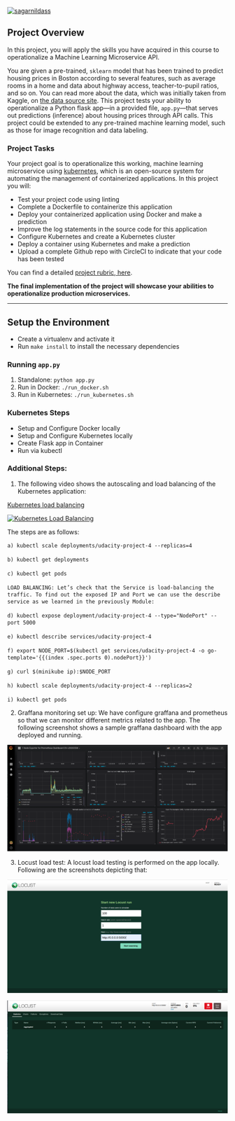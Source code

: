 [![sagarnildass](https://circleci.com/gh/sagarnildass/udacity-cloud-devops-project-4-kubernetes.svg?style=svg)](https://app.circleci.com/pipelines/github/sagarnildass/udacity-cloud-devops-project-4-kubernetes/9/workflows/54c52572-7846-4c2d-afa6-b7fe114c81ab)

## Project Overview

In this project, you will apply the skills you have acquired in this course to operationalize a Machine Learning Microservice API. 

You are given a pre-trained, `sklearn` model that has been trained to predict housing prices in Boston according to several features, such as average rooms in a home and data about highway access, teacher-to-pupil ratios, and so on. You can read more about the data, which was initially taken from Kaggle, on [the data source site](https://www.kaggle.com/c/boston-housing). This project tests your ability to operationalize a Python flask app—in a provided file, `app.py`—that serves out predictions (inference) about housing prices through API calls. This project could be extended to any pre-trained machine learning model, such as those for image recognition and data labeling.

### Project Tasks

Your project goal is to operationalize this working, machine learning microservice using [kubernetes](https://kubernetes.io/), which is an open-source system for automating the management of containerized applications. In this project you will:
* Test your project code using linting
* Complete a Dockerfile to containerize this application
* Deploy your containerized application using Docker and make a prediction
* Improve the log statements in the source code for this application
* Configure Kubernetes and create a Kubernetes cluster
* Deploy a container using Kubernetes and make a prediction
* Upload a complete Github repo with CircleCI to indicate that your code has been tested

You can find a detailed [project rubric, here](https://review.udacity.com/#!/rubrics/2576/view).

**The final implementation of the project will showcase your abilities to operationalize production microservices.**

---

## Setup the Environment

* Create a virtualenv and activate it
* Run `make install` to install the necessary dependencies

### Running `app.py`

1. Standalone:  `python app.py`
2. Run in Docker:  `./run_docker.sh`
3. Run in Kubernetes:  `./run_kubernetes.sh`

### Kubernetes Steps

* Setup and Configure Docker locally
* Setup and Configure Kubernetes locally
* Create Flask app in Container
* Run via kubectl

### Additional Steps:

1. The following video shows the autoscaling and load balancing of the Kubernetes application:

[Kubernetes load balancing](https://www.youtube.com/watch?v=J2-Wgi6N4Y4&feature=youtu.be)

[![Kubernetes Load Balancing](https://img.youtube.com/vi/J2-Wgi6N4Y4/maxresdefault.jpg)](https://www.youtube.com/watch?v=J2-Wgi6N4Y4&feature=youtu.be)


The steps are as follows:

	a) kubectl scale deployments/udacity-project-4 --replicas=4
	
	b) kubectl get deployments
	
	c) kubectl get pods
	
	LOAD BALANCING: Let’s check that the Service is load-balancing the traffic. To find out the exposed IP and Port we can use the describe service as we learned in the previously Module:
	
	d) kubectl expose deployment/udacity-project-4 --type="NodePort" --port 5000
	
	e) kubectl describe services/udacity-project-4
	
	f) export NODE_PORT=$(kubectl get services/udacity-project-4 -o go-template='{{(index .spec.ports 0).nodePort}}')

	g) curl $(minikube ip):$NODE_PORT
	
	h) kubectl scale deployments/udacity-project-4 --replicas=2
	
	i) kubectl get pods
	
2. Graffana monitoring set up: We have configure graffana and prometheus so that we can monitor different metrics related to the app. The following screenshot shows a sample graffana dashboard with the app deployed and running.

![Graffana Monitoring](screenshots/graffana_monitoring_for_app.png)

3. Locust load test: A locust load testing is performed on the app locally. Following are the screenshots depicting that:

![Locust Home Page](screenshots/locust_screenshot_1.png)

![Locust first Page](screenshots/locust_screenshot_2.png)
